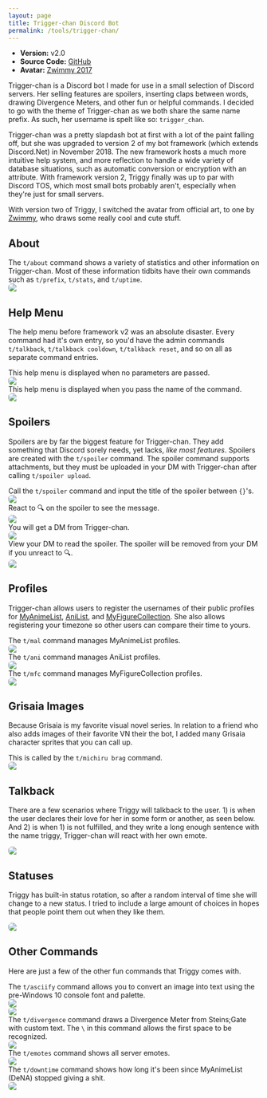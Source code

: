 ```yaml
---
layout: page
title: Trigger-chan Discord Bot
permalink: /tools/trigger-chan/
---
```

<style>
  .discord-center {
    border-radius: 6px;
    margin-left: auto;
    margin-right: auto;
    display: block;
  }
</style>

* **Version:**        v2.0
* **Source Code:**    [GitHub](https://github.com/trigger-death/TriggerChan)
* **Avatar:**         [Zwimmy 2017](https://www.deviantart.com/zwimmy/art/Trigger-chan-711192608)


Trigger-chan is a Discord bot I made for use in a small selection of Discord servers. Her selling features are spoilers, inserting claps between words, drawing Divergence Meters, and other fun or helpful commands. I decided to go with the theme of Trigger-chan as we both share the same name prefix. As such, her username is spelt like so: `trigger_chan`.

Trigger-chan was a pretty slapdash bot at first with a lot of the paint falling off, but she was upgraded to version 2 of my bot framework (which extends Discord.Net) in November 2018. The new framework hosts a much more intuitive help system, and more reflection to handle a wide variety of database situations, such as automatic conversion or encryption with an attribute. With framework version 2, Triggy finally was up to par with Discord TOS, which most small bots probably aren't, especially when they're just for small servers.

With version two of Triggy, I switched the avatar from official art, to one by [Zwimmy](https://www.deviantart.com/zwimmy/art/Trigger-chan-711192608), who draws some really cool and cute stuff.

## About

<div class="center-text">The <code>t/about</code> command shows a variety of statistics and other information on Trigger-chan. Most of these information tidbits have their own commands such as <code>t/prefix</code>, <code>t/stats</code>, and <code>t/uptime</code>.</div>
<img class="discord-center" style="max-height: 500px;" src="/tools/trigger-chan/assets/img/cmd-about.png">

## Help Menu

The help menu before framework v2 was an absolute disaster. Every command had it's own entry, so you'd have the admin commands `t/talkback`, `t/talkback cooldown`, `t/talkback reset`, and so on all as separate command entries.

<div class="center-text">This help menu is displayed when no parameters are passed.</div>
<img class="discord-center" style="max-height: 400px;" src="/tools/trigger-chan/assets/img/cmd-help-normal.png">

<div class="center-text">This help menu is displayed when you pass the name of the command.</div>
<img class="discord-center" style="max-height: 400px;" src="/tools/trigger-chan/assets/img/cmd-help-spoiler.png">

## Spoilers

Spoilers are by far the biggest feature for Trigger-chan. They add something that Discord sorely needs, yet lacks, *like most features*. Spoilers are created with the `t/spoiler` command. The spoiler command supports attachments, but they must be uploaded in your DM with Trigger-chan after calling `t/spoiler upload`.

<div class="center-text">Call the <code>t/spoiler</code> command and input the title of the spoiler between <code>{}</code>'s.</div>
<img class="discord-center" src="/tools/trigger-chan/assets/img/cmd-spoiler-1.png">

<div class="center-text">React to 🔍 on the spoiler to see the message.</div>
<img class="discord-center" src="/tools/trigger-chan/assets/img/cmd-spoiler-2.png">

<div class="center-text">You will get a DM from Trigger-chan.</div>
<img class="discord-center" src="/tools/trigger-chan/assets/img/cmd-spoiler-3.png">

<div class="center-text">View your DM to read the spoiler. The spoiler will be removed from your DM if you unreact to 🔍.</div>
<img class="discord-center" src="/tools/trigger-chan/assets/img/cmd-spoiler-4.png">

## Profiles

Trigger-chan allows users to register the usernames of their public profiles for [MyAnimeList](https://myanimelist.net), [AniList](https://anilist.co/), and [MyFigureCollection](https://myfigurecollection.net/). She also allows registering your timezone so other users can compare their time to yours.

<div class="center-text">The <code>t/mal</code> command manages MyAnimeList profiles.</div>
<img class="discord-center" src="/tools/trigger-chan/assets/img/cmd-mal.png">

<div class="center-text">The <code>t/ani</code> command manages AniList profiles.</div>
<img class="discord-center" src="/tools/trigger-chan/assets/img/cmd-ani.png">

<div class="center-text">The <code>t/mfc</code> command manages MyFigureCollection profiles.</div>
<img class="discord-center" src="/tools/trigger-chan/assets/img/cmd-mfc.png">

## Grisaia Images

Because Grisaia is my favorite visual novel series. In relation to a friend who also adds images of their favorite VN their the bot, I added many Grisaia character sprites that you can call up.

<div class="center-text">This is called by the <code>t/michiru brag</code> command.</div>
<img class="discord-center" src="/tools/trigger-chan/assets/img/cmd-michiru.png">

## Talkback

There are a few scenarios where Triggy will talkback to the user. 1) is when the user declares their love for her in some form or another, as seen below. And 2) is when 1) is not fulfilled, and they write a long enough sentence with the name triggy, Trigger-chan will react with her own emote.

<img class="discord-center" src="/tools/trigger-chan/assets/img/talkback.png">

## Statuses

Triggy has built-in status rotation, so after a random interval of time she will change to a new status. I tried to include a large amount of choices in hopes that people point them out when they like them.

<img class="discord-center" src="/tools/trigger-chan/assets/img/statuses.png">

## Other Commands

Here are just a few of the other fun commands that Triggy comes with.

<div class="center-text">The <code>t/asciify</code> command allows you to convert an image into text using the pre-Windows 10 console font and palette.</div>
<img class="discord-center" src="/tools/trigger-chan/assets/img/cmd-asciify-1.png">

<img class="discord-center" src="/tools/trigger-chan/assets/img/cmd-asciify-2.png">

<div class="center-text">The <code>t/divergence</code> command draws a Divergence Meter from Steins;Gate with custom text. The <code>\</code> in this command allows the first space to be recognized.</div>
<img class="discord-center" src="/tools/trigger-chan/assets/img/cmd-divergence.png">

<div class="center-text">The <code>t/emotes</code> command shows all server emotes.</div>
<img class="discord-center" src="/tools/trigger-chan/assets/img/cmd-emotes.png">

<div class="center-text">The <code>t/downtime</code> command shows how long it's been since MyAnimeList (DeNA) stopped giving a shit.</div>
<img class="discord-center" src="/tools/trigger-chan/assets/img/cmd-downtime.png">
